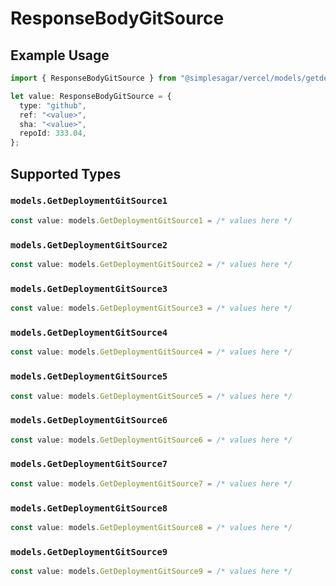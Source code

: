 # ResponseBodyGitSource

## Example Usage

```typescript
import { ResponseBodyGitSource } from "@simplesagar/vercel/models/getdeploymentop.js";

let value: ResponseBodyGitSource = {
  type: "github",
  ref: "<value>",
  sha: "<value>",
  repoId: 333.04,
};
```

## Supported Types

### `models.GetDeploymentGitSource1`

```typescript
const value: models.GetDeploymentGitSource1 = /* values here */
```

### `models.GetDeploymentGitSource2`

```typescript
const value: models.GetDeploymentGitSource2 = /* values here */
```

### `models.GetDeploymentGitSource3`

```typescript
const value: models.GetDeploymentGitSource3 = /* values here */
```

### `models.GetDeploymentGitSource4`

```typescript
const value: models.GetDeploymentGitSource4 = /* values here */
```

### `models.GetDeploymentGitSource5`

```typescript
const value: models.GetDeploymentGitSource5 = /* values here */
```

### `models.GetDeploymentGitSource6`

```typescript
const value: models.GetDeploymentGitSource6 = /* values here */
```

### `models.GetDeploymentGitSource7`

```typescript
const value: models.GetDeploymentGitSource7 = /* values here */
```

### `models.GetDeploymentGitSource8`

```typescript
const value: models.GetDeploymentGitSource8 = /* values here */
```

### `models.GetDeploymentGitSource9`

```typescript
const value: models.GetDeploymentGitSource9 = /* values here */
```

